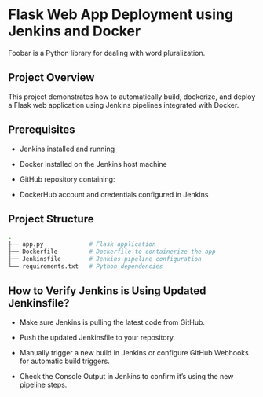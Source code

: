 # Flask Web App Deployment using Jenkins and Docker

Foobar is a Python library for dealing with word pluralization.

## Project Overview

This project demonstrates how to automatically build, dockerize, and deploy a Flask web application using Jenkins pipelines integrated with Docker.

## Prerequisites
- Jenkins installed and running

- Docker installed on the Jenkins host machine

- GitHub repository containing:

- DockerHub account and credentials configured in Jenkins


## Project Structure

```bash
.
├── app.py             # Flask application
├── Dockerfile         # Dockerfile to containerize the app
├── Jenkinsfile        # Jenkins pipeline configuration
└── requirements.txt   # Python dependencies

```

## How to Verify Jenkins is Using Updated Jenkinsfile?
- Make sure Jenkins is pulling the latest code from GitHub.

- Push the updated Jenkinsfile to your repository.

- Manually trigger a new build in Jenkins or configure GitHub Webhooks for automatic build triggers.

- Check the Console Output in Jenkins to confirm it’s using the new pipeline steps.